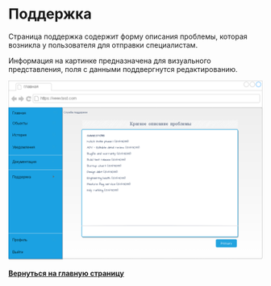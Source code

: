#  Поддержка

Страница поддержка содержит форму описания проблемы, которая возникла у пользователя для отправки специалистам.

Информация на картинке предназначена для визуального представления, поля с данными поддвергнутся редактированию.

![](../../../images/md-images/part-2/ui-app/img9.png)

[**Вернуться на главную страницу**](../../../README.md)